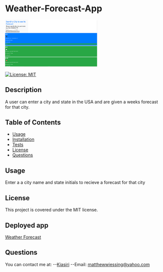 # Weather-Forecast-App
<img src="Weather.PNG" width="300">

[![License: MIT](https://img.shields.io/badge/License-MIT-yellow.svg)](https://opensource.org/licenses/MIT)

## Description

A user can enter a city and state in the USA and are given a weeks forecast for that city.

## Table of Contents

- [Usage](#usage)
- [Installation](#installation)
- [Tests](#tests)
- [License](#license)
- [Questions](#questions)



## Usage

Enter a a city name and state initials to recieve a forecast for that city

## License

This project is covered under the MIT license.


## Deployed app
[Weather Forecast](https://kiasiri.github.io/Weather-Forecast-App/)


## Questions

You can contact me at:
--[Kiasiri](https://github.com/Kiasiri)
--Email: matthewwiessing@yahoo.com

